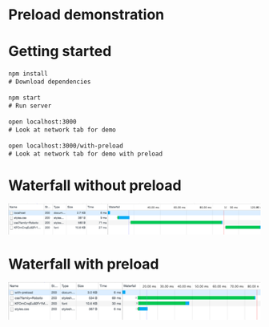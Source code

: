 # Preload demonstration

# Getting started
``` shell
npm install
# Download dependencies

npm start
# Run server

open localhost:3000
# Look at network tab for demo

open localhost:3000/with-preload
# Look at network tab for demo with preload
```

# Waterfall without preload
![Without preload](./assets/without-preload.png)

# Waterfall with preload
![With preload](./assets/with-preload.png)